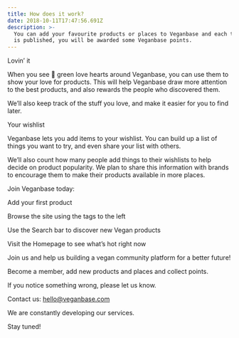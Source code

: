 ```yaml
---
title: How does it work?
date: 2018-10-11T17:47:56.691Z
description: >-
  You can add your favourite products or places to Veganbase and each time one
  is published, you will be awarded some Veganbase points.
---
```



Lovin’ it

When you see 💚 green love hearts around Veganbase, you can use them to show your love for products. This will help Veganbase draw more attention to the best products, and also rewards the people who discovered them.

We’ll also keep track of the stuff you love, and make it easier for you to find later.

Your wishlist

Veganbase lets you add items to your wishlist. You can build up a list of things you want to try, and even share your list with others.

We’ll also count how many people add things to their wishlists to help decide on product popularity. We plan to share this information with brands to encourage them to make their products available in more places.

Join Veganbase today:

Add your first product

Browse the site using the tags to the left

Use the Search bar to discover new Vegan products

Visit the Homepage to see what’s hot right now

Join us and help us building a vegan community platform for a better future!

Become a member, add new products and places and collect points.



If you notice something wrong, please let us know.

Contact us: hello@veganbase.com

We are constantly developing our services. 

Stay tuned!
